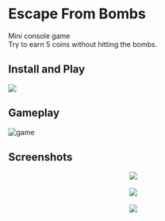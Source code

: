 # Escape From Bombs
Mini console game <br>
Try to earn 5 coins without hitting the bombs.

###

## Install and Play
<a href="https://www.mediafire.com/file/9svw3usnorkj1te/Escape+From+Bombs+Installer.exe/file" target="_blank">
<img src="https://github.com/user-attachments/assets/f497f537-f918-4a2b-8624-61c7dc56aed9">
</a>

###

## Gameplay
![game](https://github.com/user-attachments/assets/025ae2c7-a5ed-4c49-85e0-f16212770808)


###

## Screenshots

<div align="center">
<img src="https://github.com/user-attachments/assets/cabdb323-50db-4eb1-9305-2f3e2b69f412">
<br><br>
<img src="https://github.com/user-attachments/assets/070e0025-31df-4e47-a333-5926663c2560">
<br><br>
<img src="https://github.com/user-attachments/assets/a171d7af-ba09-4119-a5d5-4b9423ee003a">
</div>
